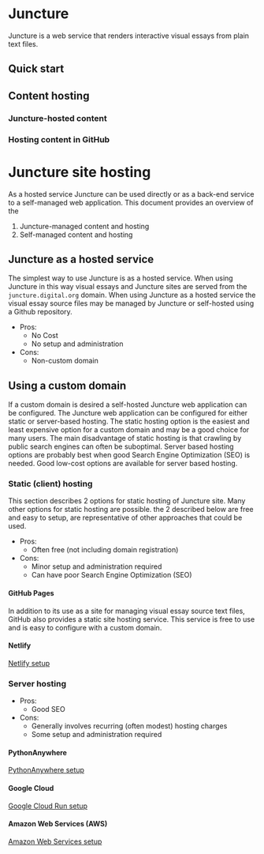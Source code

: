 # Juncture

Juncture is a web service that renders interactive visual essays from plain text files.  

## Quick start


## Content hosting

### Juncture-hosted content

### Hosting content in GitHub

# Juncture site hosting

As a hosted service Juncture can be used directly or as a back-end service to a self-managed web application.  This document provides an overview of the 

1. Juncture-managed content and hosting
2. Self-managed content and hosting

## Juncture as a hosted service

The simplest way to use Juncture is as a hosted service.  When using Juncture in this way visual essays and Juncture sites are served from the `juncture.digital.org` domain.  When using Juncture as a hosted service the visual essay source files may be managed by Juncture or self-hosted using a Github repository.

- Pros:
  - No Cost
  - No setup and administration
- Cons:
  - Non-custom domain

## Using a custom domain

If a custom domain is desired a self-hosted Juncture web application can be configured.  The Juncture web application can be configured for either static or server-based hosting.  The static hosting option is the easiest and least expensive option for a custom domain and may be a good choice for many users.  The main disadvantage of static hosting is that crawling by public search engines can often be suboptimal.  Server based hosting options are probably best when good Search Engine Optimization (SEO) is needed.  Good low-cost options are available for server based hosting.

### Static (client) hosting

This section describes 2 options for static hosting of Juncture site.  Many other options for static hosting are possible.  the 2 described below are free and easy to setup, are representative of other approaches that could be used.

- Pros:
  - Often free (not including domain registration)
- Cons:
  - Minor setup and administration required
  - Can have poor Search Engine Optimization (SEO)

#### GitHub Pages

In addition to its use as a site for managing visual essay source text files, GitHub also provides a static site hosting service.  This service is free to use and is easy to configure with a custom domain.

#### Netlify

[Netlify setup](netlify-setup)

### Server hosting

- Pros:
  - Good SEO
- Cons:
  - Generally involves recurring (often modest) hosting charges
  - Some setup and administration required

#### PythonAnywhere

[PythonAnywhere setup](pythonanywhere-setup)

#### Google Cloud

[Google Cloud Run setup](gcr-setup)

#### Amazon Web Services (AWS)

[Amazon Web Services setup](aws-setup)
